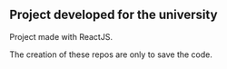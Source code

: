 ## Project developed for the university
Project made with ReactJS.

The creation of these repos are only to save the code.
